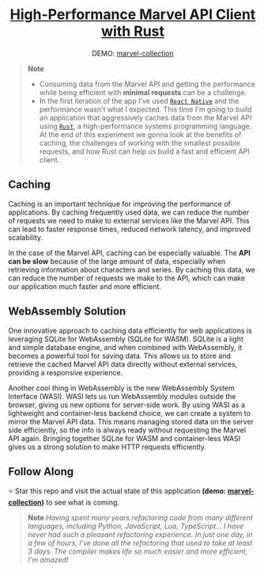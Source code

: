 <div align='center'>
  
  # **[High-Performance Marvel API Client with Rust]()**
  DEMO: [marvel-collection](https://marvelcollection.pages.dev/)
  
</div>

> **Note**
> * Consuming data from the Marvel API and getting the performance while being efficient with **minimal requests** can be a challenge.
> * In the first iteration of the app I've used [`React Native`](https://reactnative.dev/) and the performance wasn't what I expected. This time I'm going to build an application that aggressively caches data from the Marvel API using [`Rust`](https://rust-lang.org), a high-performance systems programming language. At the end of this experiment we gonna look at the benefits of caching, the challenges of working with the smallest possible requests, and how Rust can help us build a fast and efficient API client.

## **Caching**

Caching is an important technique for improving the performance of applications. By caching frequently used data, we can reduce the number of requests we need to make to external services like the Marvel API. This can lead to faster response times, reduced network latency, and improved scalability.

In the case of the Marvel API, caching can be especially valuable. The **API can be slow** because of the large amount of data, especially when retrieving information about characters and series. By caching this data, we can reduce the number of requests we make to the API, which can make our application much faster and more efficient.

## WebAssembly Solution

One innovative approach to caching data efficiently for web applications is leveraging SQLite for WebAssembly (SQLite for WASM). SQLite is a light and simple database engine, and when combined with WebAssembly, it becomes a powerful tool for saving data. This allows us to store and retrieve the cached Marvel API data directly without external services, providing a responsive experience.

Another cool thing in WebAssembly is the new WebAssembly System Interface (WASI). WASI lets us run WebAssembly modules outside the browser, giving us new options for server-side work. By using WASI as a lightweight and container-less backend choice, we can create a system to mirror the Marvel API data. This means managing stored data on the server side efficiently, so the info is always ready without requesting the Marvel API again. Bringing together SQLite for WASM and container-less WASI gives us a strong solution to make HTTP requests efficiently.

## **Follow Along**

⭐ Star this repo and visit the actual state of this application **(demo: [marvel-collection](https://marvelcollection.pages.dev/))** to see what is coming.

> **Note**
> _Having spent many years refactoring code from many different languages, including Python, JavaScript, Lua, TypeScript... I have never had such a pleasant refactoring experience. In just one day, in a few of hours, I've done all the refactoring that used to take at least 3 days. The compiler makes life so much easier and more efficient, I'm amazed!_

